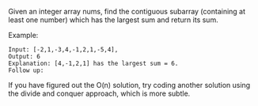 Given an integer array nums, find the contiguous subarray (containing at least one number) which has the largest sum and return its sum.

Example:

```
Input: [-2,1,-3,4,-1,2,1,-5,4],
Output: 6
Explanation: [4,-1,2,1] has the largest sum = 6.
Follow up:
```

If you have figured out the O(n) solution, try coding another solution using the divide and conquer approach, which is more subtle.
